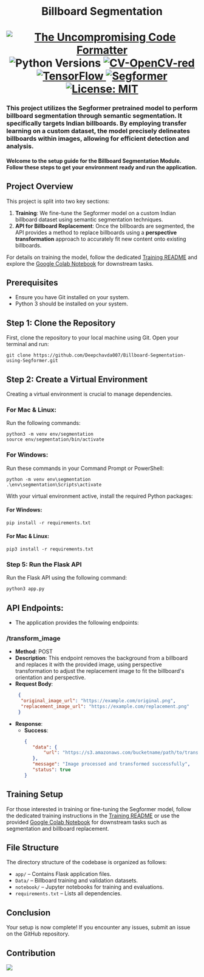 <p>
  <div align="center">
  <h1>
<br >
  Billboard Segmentation <br /> <br />
    <a href="https://github.com/psf/black">
      <img
        src="https://img.shields.io/badge/code%20style-black-000000.svg"
        alt="The Uncompromising Code Formatter"
      />
    </a>
      <a>
      <img
        src="https://img.shields.io/badge/python-3.9%20%7C%203.10-blue"
        alt="Python Versions"
      />
    </a>
    <a href="https://docs.opencv.org/4.x/index.htm)">
      <img
        src="https://img.shields.io/badge/CV-OpenCV-red"
        alt="CV-OpenCV-red"
      />
    </a>
    <a href="https://www.tensorflow.org/">
      <img
        src="https://img.shields.io/badge/DL-TensorFlow-orange"
        alt="TensorFlow"
      />
    </a>
    <a href="https://huggingface.co/docs/transformers/model_doc/segformer">
  <img
    src="https://img.shields.io/badge/Semantic%20Segmentation-Segformer-brightgreen"
    alt="Segformer"
  />
</a>
     <a href="https://opensource.org/licenses/MIT">
      <img
        src="https://img.shields.io/badge/License-MIT-blue.svg"
        alt="License: MIT"
      />
    </a>
  </h1>
  </div>
   <h3>This project utilizes the Segformer pretrained model to perform billboard segmentation through semantic segmentation. It specifically targets Indian billboards. By employing transfer learning on a custom dataset, the model precisely delineates billboards within images, allowing for efficient detection and analysis.
</h3>
  <h4>Welcome to the setup guide for the Billboard Segmentation Module. Follow these steps to get your environment ready and run the application.</h4>
</p>

## Project Overview

This project is split into two key sections:
1. **Training**: We fine-tune the Segformer model on a custom Indian billboard dataset using semantic segmentation techniques.
2. **API for Billboard Replacement**: Once the billboards are segmented, the API provides a method to replace billboards using a **perspective transformation** approach to accurately fit new content onto existing billboards.

For details on training the model, follow the dedicated [Training README](https://github.com/Deepchavda007/Billboard-Segmentation-using-Segformer/blob/main/notebook/README.md) and explore the [Google Colab Notebook](https://github.com/Deepchavda007/Billboard-Segmentation-using-Segformer/blob/main/notebook/Billboard_Segmentation.ipynb) for downstream tasks.

## Prerequisites
- Ensure you have Git installed on your system.
- Python 3 should be installed on your system.

## Step 1: Clone the Repository
First, clone the repository to your local machine using Git. Open your terminal and run:

```
git clone https://github.com/Deepchavda007/Billboard-Segmentation-using-Segformer.git
```

## Step 2: Create a Virtual Environment
Creating a virtual environment is crucial to manage dependencies.

### For Mac & Linux:
Run the following commands:

```
python3 -m venv env/segmentation
source env/segmentation/bin/activate
```

### For Windows:
Run these commands in your Command Prompt or PowerShell:

```
python -m venv env\segmentation
.\env\segmentation\Scripts\activate
```

With your virtual environment active, install the required Python packages:


#### For Windows:
```
pip install -r requirements.txt
```

#### For Mac & Linux:
```
pip3 install -r requirements.txt
```

### Step 5: Run the Flask API

Run the Flask API using the following command:

```bash
python3 app.py
```

## API Endpoints:
  - The application provides the following endpoints:
### /transform_image
- **Method**: POST
- **Description**: This endpoint removes the background from a billboard and replaces it with the provided image, using perspective transformation to adjust the replacement image to fit the billboard's orientation and perspective.
- **Request Body**:
  ```json
   {
    "original_image_url": "https://example.com/original.png",
    "replacement_image_url": "https://example.com/replacement.png"
   }
  ```
- **Response**:
  - **Success**:
     ```json
    {
        "data": {
            "url": "https://s3.amazonaws.com/bucketname/path/to/transformed_image.png"
        },
        "message": "Image processed and transformed successfully",
        "status": true
    }
    ```
## Training Setup

For those interested in training or fine-tuning the Segformer model, follow the dedicated training instructions in the [Training README](https://github.com/Deepchavda007/Billboard-Segmentation-using-Segformer/blob/main/notebook/README.md) or use the provided [Google Colab Notebook](https://github.com/Deepchavda007/Billboard-Segmentation-using-Segformer/blob/main/notebook/Billboard_Segmentation.ipynb) for downstream tasks such as segmentation and billboard replacement.

## File Structure
The directory structure of the codebase is organized as follows:
- `app/` – Contains Flask application files.
- `Data/` – Billboard training and validation datasets.
- `notebook/` – Jupyter notebooks for training and evaluations.
- `requirements.txt` – Lists all dependencies.
  
## Conclusion
Your setup is now complete! If you encounter any issues, submit an issue on the GitHub repository.

## Contribution
<a href="https://github.com/Deepchavda007/Billboard-Segmentation-using-Segformer/graphs/contributors">
  <img src="https://contrib.rocks/image?repo=Deepchavda007/Billboard-Segmentation-using-Segformer" />
</a>

